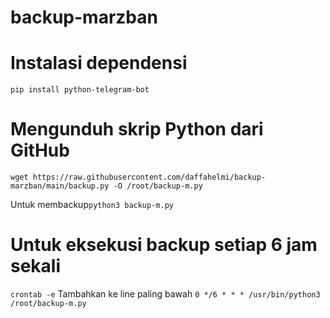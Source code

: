 # backup-marzban
# Instalasi dependensi
```pip install python-telegram-bot```

# Mengunduh skrip Python dari GitHub
```wget https://raw.githubusercontent.com/daffahelmi/backup-marzban/main/backup.py -O /root/backup-m.py```

Untuk membackup```python3 backup-m.py```
# Untuk eksekusi backup setiap 6 jam sekali
```crontab -e```
Tambahkan ke line paling bawah
```0 */6 * * * /usr/bin/python3 /root/backup-m.py```
